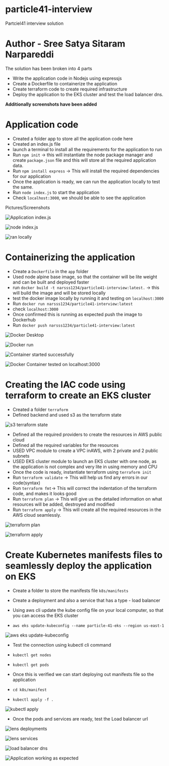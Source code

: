 # particle41-interview
Partciel41 interview solution

# Author - Sree Satya Sitaram Narpareddi

The solution has been broken into 4 parts

* Write the application code in Nodejs using expressjs
* Create a Dockerfile to containerize the application
* Create terraform code to create required infrastructure
* Deploy the application to the EKS cluster and test the load balancer dns.

**Additionally screenshots have been added**

# Application code

* Created a folder app to store all the application code here
* Created an index.js file
* launch a terminal to install all the requirements for the application to run
* Run `npm init` -> this will instantiate the node package manager and create `package.json` file and this will store all the required application data.
* Run `npm install express` -> This will install the required dependencies for our application
* Once the application is ready, we can run the application locally to test the same.
* Run `node index.js` to start the application
* Check `localhost:3000`, we should be able to see the application

Pictures/Screenshots

![Application index.js](image.png)

![node index.js](image-1.png)

![ran locally](image-2.png)


# Containerizing the application

* Create a `Dockerfile` in the `app` folder
* Used node alpine base image, so that the container will be lite weight and can be built and deployed faster
* run `docker build -t narsss1234/particle41-interview:latest.` -> this will build the image and will be stored locally
* test the docker image locally by running it and testing on `localhost:3000`
* Run `docker run narsss1234/particle41-interview:latest`
* check `localhost:3000`
* Once confirmed this is running as expected push the image to Dockerhub
* Run `docker push narsss1234/particle41-interview:latest`

![Docker Desktop](image-3.png)

![Docker run](image-4.png)

![Container started successfully](image-5.png)

![Docker Container tested on localhost:3000](image-6.png)

# Creating the IAC code using terraform to create an EKS cluster

* Created a folder `terraform`
* Defined backend and used s3 as the terraform state 

![s3 terraform state](image-7.png)

* Defined all the required providers to create the resources in AWS public cloud
* Defined all the required variables for the resources
* USED VPC module to create a VPC inAWS, with 2 private and 2 public subnets
* USED EKS cluster module to launch an EKS cluster with one node, as the application is not complex and very lite in using memory and CPU
* Once the code is ready, instantiate terraform using `terraform init`
* Run `terraform validate` -> This will help us find any errors in our code(syntax)
* Run `terraform fmt`-> This will correct the indentation of the terraform code, and makes it looks good
* Run `terraform plan` -> This will give us the detailed information on what resources will be added, destroyed and modified
* Run `terraform apply` -> This will create all the required resources in the AWS cloud seamlessly.

![terraform plan](image-8.png)

![terraform apply](image-9.png)

# Create Kubernetes manifests files to seamlessly deploy the application on EKS

* Create a folder to store the manifests file `k8s/manifests`
* Create a deployment and also a service that has a type - load balancer

* Using aws cli update the kube config file on your local computer, so that you can access the EKS cluster
* `aws eks update-kubeconfig --name particle-41-eks --region us-east-1`

![aws eks update-kubeconfig](image-10.png)

* Test the connection using kubectl cli command
* `kubectl get nodes`
* `kubectl get pods`

* Once this is verified we can start deploying out manifests file so the application

* `cd k8s/manifest`
* `kubectl apply -f .`

![kubectl apply](image-11.png)

* Once the pods and services are ready, test the Load balancer url

![lens deployments](image-12.png)

![lens services](image-13.png)

![load balancer dns](image-14.png)

![Application working as expected](image-15.png)